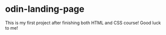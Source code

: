 # odin-landing-page

This is my first project after finishing both HTML and CSS course! Good luck to me!